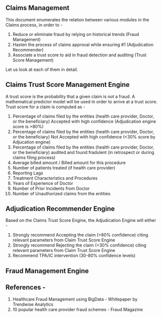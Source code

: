 Claims Management
-------------------

This document enumerates the relation between various modules in the Claims process, in order to -
1. Reduce or eliminate fraud by relying on historical trends (Fraud Management)
2. Hasten the process of claims approval while ensuring #1 (Adjudication Recommender)
3. Associate a trust score to aid in fraud detection and auditing (Trust Score Management)

Let us look at each of them in detail.

Claims Trust Score Management Engine
--------------------------------------
A trust score is the probability that a given claim is not a fraud. 
A mathematical predictor model will be used in order to arrive at a trust score. 
Trust score for a claim is computed as -

1. Percentage of claims filed by the entities (health care provider, Doctor, or the beneficiary) Accepted with high confidence (Adjudication engine score is >80%)
2. Percentage of claims filed by the entities (health care provider, Doctor, or the beneficiary) Not Accepted with high confidence (<30% score by Adjucation engine)
3. Percentage of claims filed by the entities (health care provider, Doctor, or the beneficiary) audited and found fradulent (in retrospect or during claims filing process)
4. Average billed amount / Billed amount for this procedure
5. Number of patients treated (if health care provider)
6. Reporting Lags
7. Treatment Characteristics and Procedures
8. Years of Experience of Doctor
9. Number of Prior Incidents from Doctor 
10. Number of Unauthorized claims from the entities



Adjudication Recommender Engine
--------------------------------
Based on the Claims Trust Score Engine, the Adjudication Engine will either -
1. Strongly recommend Accepting the claim (>80% confidence) citing relevant parameters from Claim Trust Score Engine
2. Strongly recommend Rejecting the claim (<30% confidence) citing relevant parameters from Claim Trust Score Engine
3. Recommend TPA/IC intervention (30-80% confidence levels)



Fraud Management Engine
-------------------------



References -
-------------
1. Healthcare Fraud Management using BigData - Whitepaper by Trendwise Analytics
2. 10 popular health care provider fraud schemes - Fraud Magazine
